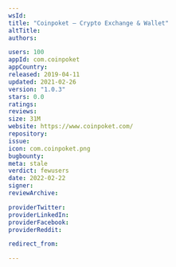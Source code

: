 ```yaml
---
wsId: 
title: "Coinpoket – Crypto Exchange & Wallet"
altTitle: 
authors:

users: 100
appId: com.coinpoket
appCountry: 
released: 2019-04-11
updated: 2021-02-26
version: "1.0.3"
stars: 0.0
ratings: 
reviews: 
size: 31M
website: https://www.coinpoket.com/
repository: 
issue: 
icon: com.coinpoket.png
bugbounty: 
meta: stale
verdict: fewusers
date: 2022-02-22
signer: 
reviewArchive:

providerTwitter: 
providerLinkedIn: 
providerFacebook: 
providerReddit: 

redirect_from:

---
```


